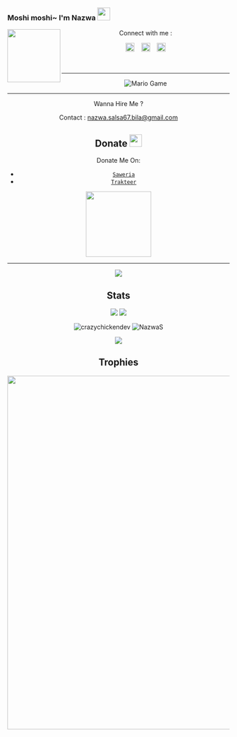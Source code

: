 ### Moshi moshi~ I'm Nazwa <img src="https://github.com/TheDudeThatCode/TheDudeThatCode/blob/master/Assets/Hi.gif" width="29px">
<img src="https://github.com/NazwaS/NazwaS/blob/main/img/Nazwa.jpg" width=120 height="120" align="left">
<center>
<!--Start By Fdciabdul-->
Connect with me :

<a href="https://web.facebook.com/profile.php?id=100060138295881"><img src="https://image.flaticon.com/icons/svg/174/174848.svg" alt="alt text" width="20" height="20"></a>      &nbsp;&nbsp;   <a href="https://instagram.com/nazwa.salsa_ig"><img src="https://image.flaticon.com/icons/svg/174/174855.svg" alt="alt text" width="20" height="20"></a>
 &nbsp;&nbsp; 
<a href="https://twitter.com/NazwaSa72637177"><img src="https://www.flaticon.com/svg/static/icons/svg/124/124021.svg" alt="alt text" width="20" height="20"></a>




&nbsp;&nbsp;     &nbsp;&nbsp;    &nbsp;&nbsp;   &nbsp;&nbsp;   &nbsp;&nbsp;   

---

<img src="https://github.com/TheDudeThatCode/TheDudeThatCode/blob/master/Assets/Mario_Gameplay.gif" alt="Mario Game">

---


Wanna Hire Me ?

Contact : nazwa.salsa67.bila@gmail.com

<!--End By Fdciabdul-->

## Donate <img src="https://github.com/TheDudeThatCode/TheDudeThatCode/blob/master/Assets/coin.gif" width="28" height="28">
Donate Me On:

* [`Saweria`](https://saweria.co/nazwas)
* [`Trakteer`](https://trakteer.id/nazwas)

<img src="https://raw.githubusercontent.com/NazwaS/NazwaS/main/img/donate.png" width="148">

---
<img src="https://raw.githubusercontent.com/NazwaS/NazwaS/main/img/kawaii.gif">

## Stats

<a href="https://github.com/NazwaS"><img src="https://github-readme-stats.vercel.app/api?username=NazwaS&show_icons=true&theme=radical"></a>
<a href="https://github.com/NazwaS"><img src="https://github-readme-stats.vercel.app/api/top-langs/?username=NazwaS&theme=highcontrast&layout=compact"></a>

<!--START_SECTION:waka-->
<!--END_SECTION:waka-->
<p align="center" height='130px'> <img src="https://github-readme-stats.vercel.app/api?username=NazwaS&show_icons=true&hide_title=true&include_all_commits=true&line_height=21&bg_color=0,64FFDA,64FFDA,A9EFDE,F2FFFC&count_public=true&theme=graywhite" alt="crazychickendev"/> <img src="https://github-readme-stats.vercel.app/api/top-langs/?username=NazwaS&layout=compact&show_icons=true&bg_color=0,EFFDF9,CBFFF3,64FFDA&theme=graywhite&hide_title=true" alt="NazwaS"/> </p>

<p align="center">
    <img src="https://github-readme-streak-stats.herokuapp.com/?user=NazwaS">
</p>

## Trophies
<p align="center"> <img width=800 src="https://github-profile-trophy.vercel.app/?username=NazwaS&row=2&column=3"/>
